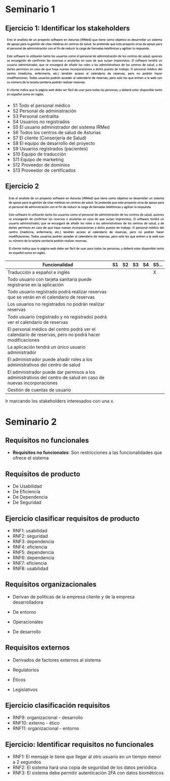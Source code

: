 # Seminario 1

## Ejercicio 1: Identificar los stakeholders

![](./img/Pasted%20image%2020230915161926.png)

- S1 Todo el personal médico
- S2 Personal de administración
- S3 Personal centralita
- S4 Usuarios no registrados
- S5 El usuario administrador del sistema IRMed
- S6 Todos los centros de salud de Asturias
- S7 El cliente (Conserjería de Salud)
- S8 El equipo de desarrollo del proyecto
- S9 Usuarios registrados (pacientes)
- S10 Equipo de traducción
- S11 Equipo de marketing
- S12 Proveedor de dominios
- S13 Proveedor de certificados

## Ejercicio 2

![](./img/Pasted%20image%2020230915164018.png)

|Funcionalidad|S1|S2|S3|S4|S5...|
|---|---|---|---|---|---|
|Traducción a español e inglés|||||X|
|Todo usuario con tarjeta sanitaria puede registrarse en la aplicación|||||||
|Todo usuario registrado podrá realizar reservas que se verán en el calendario de reservas|||||||
|Los usuarios no registrados no podrán realizar reservas|||||||
|Todo usuario (registrado y no registrado) podrá ver el calendario de reservas|||||||
|El personal médico del centro podrá ver el calendario de reservas, pero no podrá hacer modificaciones|||||||
|La aplicación tendrá un único usuario administrador|||||||
|El administrador puede añadir roles a los administrativos del centro de salud|||||||
|El administrador puede dar permisos a los administrativos del centro de salud en caso de nuevas incorporaciones|||||||
|Gestión de cuentas de usuario|||||||

Ir marcando los stakeholders interesados con una x.

# Seminario 2

## Requisitos no funcionales

- **Requisitos no funcionales**: Son restricciones a las funcionalidades que ofrece el sistema

## Requisitos de producto

- De Usabilidad
- De Eficiencia
- De Dependencia
- De Seguridad

## Ejercicio clasificar requisitos de producto

- RNF1: usabilidad
- RNF2: seguridad
- RNF3: dependencia
- RNF4: eficiencia
- RNF5: dependencia
- RNF6: dependencia
- RNF7: eficiencia
- RNF8: usabilidad

## Requisitos organizacionales

- Derivan de políticas de la empresa cliente y de la empresa desarrolladora

- De entorno
- Operacionales
- De desarrollo

## Requisitos externos

- Derivados de factores externos al sistema

- Regulatorios
- Éticos
- Legislativos

## Ejercicio clasificación requisitos

- RNF9: organizacional - desarrollo
- RNF10: externo - ético
- RNF11: organizacional - entorno

## Ejercicio: Identificar requisitos no funcionales

- RNF1: El mensaje le tiene que llegar al otro usuario en un tiempo menor a 2 segundos
- RNF2: El sistema hará una copia de seguridad de los datos periódica
- RNF3: El sistema debe permitir autenticación 2FA con datos biométricos

